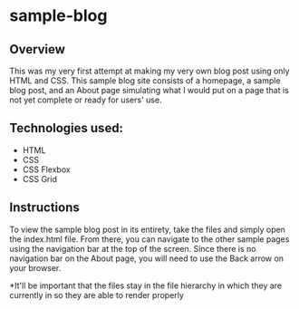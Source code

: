 # sample-blog

## Overview
This was my very first attempt at making my very own blog post using only HTML and CSS. This sample blog site consists of a homepage, a sample blog post, and an About page simulating what I would put on a page that is not yet complete or ready for users' use.

## Technologies used:
- HTML
- CSS
- CSS Flexbox
- CSS Grid
## Instructions
To view the sample blog post in its entirety, take the files and simply open the index.html file. From there, you can navigate to the other sample pages using the navigation bar at the top of the screen. Since there is no navigation bar on the About page, you will need to use the Back arrow on your browser.

*It'll be important that the files stay in the file hierarchy in which they are currently in so they are able to render properly

